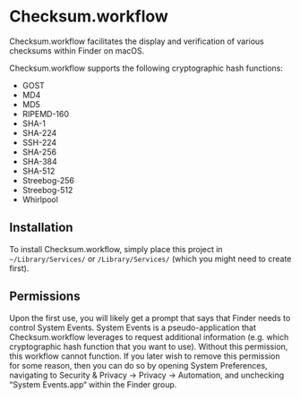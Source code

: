 # Checksum.workflow

Checksum.workflow facilitates the display and verification of various checksums within Finder on macOS.

Checksum.workflow supports the following cryptographic hash functions:

- GOST
- MD4
- MD5
- RIPEMD-160
- SHA-1
- SHA-224
- SSH-224
- SHA-256
- SHA-384
- SHA-512
- Streebog-256
- Streebog-512
- Whirlpool

## Installation

To install Checksum.workflow, simply place this project in `~/Library/Services/` or `/Library/Services/` (which you might need to create first).

## Permissions

Upon the first use, you will likely get a prompt that says that Finder needs to control System Events. System Events is a pseudo-application that Checksum.workflow leverages to request additional information (e.g. which cryptographic hash function that you want to use). Without this permission, this workflow cannot function. If you later wish to remove this permission for some reason, then you can do so by opening System Preferences, navigating to Security & Privacy → Privacy → Automation, and unchecking “System Events.app“ within the Finder group.
